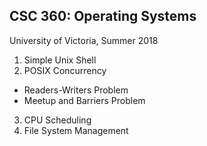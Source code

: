 ## CSC 360: Operating Systems
University of Victoria, Summer 2018

1. Simple Unix Shell
2. POSIX Concurrency
* Readers-Writers Problem
* Meetup and Barriers Problem
3. CPU Scheduling
4. File System Management



